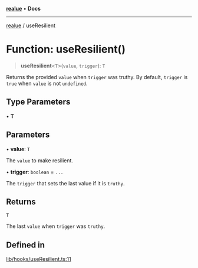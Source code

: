 [**realue**](../README.md) • **Docs**

***

[realue](../README.md) / useResilient

# Function: useResilient()

> **useResilient**\<`T`\>(`value`, `trigger`): `T`

Returns the provided `value` when `trigger` was truthy.
By default, `trigger` is `true` when `value` is not `undefined`.

## Type Parameters

• **T**

## Parameters

• **value**: `T`

The `value` to make resilient.

• **trigger**: `boolean` = `...`

The `trigger` that sets the last value if it is `truthy`.

## Returns

`T`

The last `value` when `trigger` was `truthy`.

## Defined in

[lib/hooks/useResilient.ts:11](https://github.com/nevoland/realue/blob/f0861eda689780090ad24f17b0b38643f5880cf7/lib/hooks/useResilient.ts#L11)

